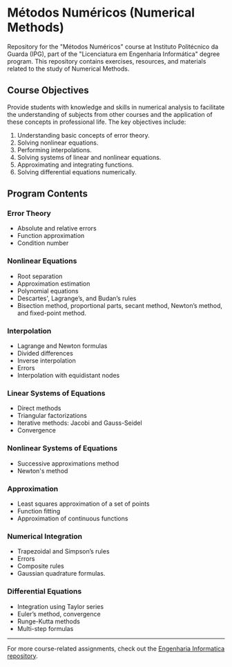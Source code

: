 # Métodos Numéricos (Numerical Methods)
Repository for the "Métodos Numéricos" course at Instituto Politécnico da Guarda (IPG), part of the "Licenciatura em Engenharia Informática" degree program. This repository contains exercises, resources, and materials related to the study of Numerical Methods.

## Course Objectives
Provide students with knowledge and skills in numerical analysis to facilitate the understanding of subjects from other courses and the application of these concepts in professional life. The key objectives include:
1. Understanding basic concepts of error theory.
2. Solving nonlinear equations.
3. Performing interpolations.
4. Solving systems of linear and nonlinear equations.
5. Approximating and integrating functions.
6. Solving differential equations numerically.

## Program Contents
### Error Theory
- Absolute and relative errors
- Function approximation
- Condition number

### Nonlinear Equations
- Root separation
- Approximation estimation
- Polynomial equations
- Descartes', Lagrange’s, and Budan’s rules
- Bisection method, proportional parts, secant method, Newton’s method, and fixed-point method.

### Interpolation
- Lagrange and Newton formulas
- Divided differences
- Inverse interpolation
- Errors
- Interpolation with equidistant nodes

### Linear Systems of Equations
- Direct methods
- Triangular factorizations
- Iterative methods: Jacobi and Gauss-Seidel
- Convergence

### Nonlinear Systems of Equations
- Successive approximations method
- Newton's method

### Approximation
- Least squares approximation of a set of points
- Function fitting
- Approximation of continuous functions

### Numerical Integration
- Trapezoidal and Simpson’s rules
- Errors
- Composite rules
- Gaussian quadrature formulas.

### Differential Equations
- Integration using Taylor series
- Euler’s method, convergence
- Runge-Kutta methods
- Multi-step formulas

-----

 For more course-related assignments, check out the [Engenharia Informatica repository](https://github.com/danielmribeiro/engenharia-informatica).
